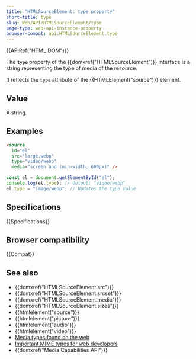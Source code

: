 ```yaml
---
title: "HTMLSourceElement: type property"
short-title: type
slug: Web/API/HTMLSourceElement/type
page-type: web-api-instance-property
browser-compat: api.HTMLSourceElement.type
---
```


{{APIRef("HTML DOM")}}

The **`type`** property of the {{domxref("HTMLSourceElement")}} interface is a string representing the type of media of the resource.

It reflects the `type` attribute of the {{HTMLElement("source")}} element.

## Value

A string.

## Examples

```html
<source
  id="el"
  src="large.webp"
  type="video/webp"
  media="screen and (min-width: 600px)" />
```

```js
const el = document.getElementById("el");
console.log(el.type); // Output: "video/webp"
el.type = "image/webp"; // Updates the type value
```

## Specifications

{{Specifications}}

## Browser compatibility

{{Compat}}

## See also

- {{domxref("HTMLSourceElement.src")}}
- {{domxref("HTMLSourceElement.srcset")}}
- {{domxref("HTMLSourceElement.media")}}
- {{domxref("HTMLSourceElement.sizes")}}
- {{htmlelement("source")}}
- {{htmlelement("picture")}}
- {{htmlelement("audio")}}
- {{htmlelement("video")}}
- [Media types found on the web](/en-US/docs/Web/Media/Formats)
- [Important MIME types for web developers](/en-US/docs/Web/HTTP/MIME_types#important_mime_types_for_web_developers)
- {{domxref("Media Capabilities API")}}
